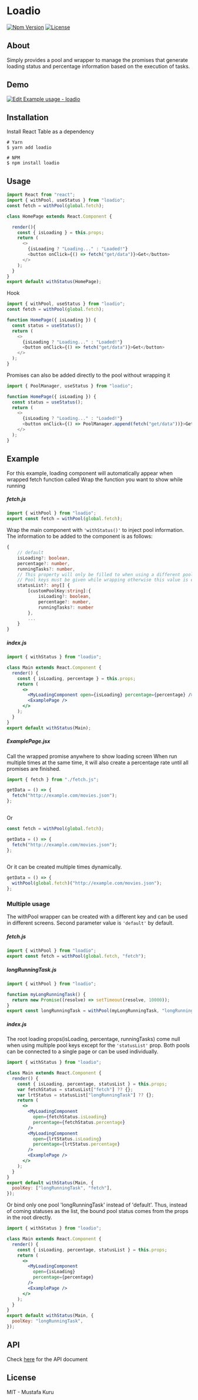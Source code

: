 # Loadio

[![Npm Version][npm-version-image]][npm-version-url]
[![License][license-image]][license-url] 

## About

Simply provides a pool and wrapper to manage the promises that generate loading status and percentage information based on the execution of tasks.

## Demo
[![Edit Example usage - loadio](https://codesandbox.io/static/img/play-codesandbox.svg)](https://codesandbox.io/s/example-usage-loadio-loz1y?fontsize=14&hidenavigation=1&theme=dark)

## Installation

Install React Table as a dependency

```shell
# Yarn
$ yarn add loadio

# NPM
$ npm install loadio
```

## Usage


```js
import React from "react";
import { withPool, useStatus } from "loadio"; 
const fetch = withPool(global.fetch);

class HomePage extends React.Component {

  render(){
    const { isLoading } = this.props;  
    return (
      <>
        {isLoading ? "Loading..." : "Loaded!"}
        <button onClick={() => fetch("get/data")}>Get</button>
      </>
    );
  }
}
export default withStatus(HomePage);
```

Hook
```js
import { withPool, useStatus } from "loadio"; 
const fetch = withPool(global.fetch);

function HomePage({ isLoading }) {
  const status = useStatus();
  return (
    <>
      {isLoading ? "Loading..." : "Loaded!"}
      <button onClick={() => fetch("get/data")}>Get</button>
    </>
  );
}
```
Promises can also be added directly to the pool without wrapping it

```js
import { PoolManager, useStatus } from "loadio"; 

function HomePage({ isLoading }) {
  const status = useStatus();
  return (
    <>
      {isLoading ? "Loading..." : "Loaded!"}
      <button onClick={() => PoolManager.append(fetch("get/data"))}>Get</button>
    </>
  );
}
```
## Example
For this example, loading component will automatically appear when wrapped fetch function called
Wrap the function you want to show while running


##### fetch.js

```js
import { withPool } from "loadio"; 
export const fetch = withPool(global.fetch); 
```



Wrap the main component with `'withStatus()'` to inject pool information.
The information to be added to the component is as follows:

```ts
{
    // default
    isLoading?: boolean,
    percentage?: number,
    runningTasks?: number,
    // This property will only be filled to when using a different pool than 'default'
    // Pool keys must be given while wrapping otherwise this value is empty
    statusList?: any[] {
        [customPoolKey:string]:{
            isLoading?: boolean,
            percentage?: number,
            runningTasks?: number
        },
        ...
    }
}
```
##### index.js
```jsx
import { withStatus } from "loadio";

class Main extends React.Component {
  render() {
    const { isLoading, percentage } = this.props;
    return (
      <>
        <MyLoadingComponent open={isLoading} percentage={percentage} />
        <ExamplePage />
      </>
    );
  }
}
export default withStatus(Main);
```

##### ExamplePage.jsx

Call the wrapped promise anywhere to show loading screen
When run multiple times at the same time, it will also create a percentage rate until all promises are finished.


```js
import { fetch } from "./fetch.js";

getData = () => {
  fetch("http://example.com/movies.json");
};
 
```

Or


```js 
const fetch = withPool(global.fetch);

getData = () => {
  fetch("http://example.com/movies.json");
};
 
```
Or it can be created multiple times dynamically.

```js  
getData = () => {
  withPool(global.fetch)("http://example.com/movies.json");
}; 
```
### Multiple usage

The withPool wrapper can be created with a different key and can be used in different screens. Second parameter value is `'default'` by default.

##### fetch.js

```js
import { withPool } from "loadio";
export const fetch = withPool(global.fetch, "fetch"); 
```

##### longRunningTask.js

```js
import { withPool } from "loadio";

function myLongRunningTask() {
  return new Promise((resolve) => setTimeout(resolve, 10000));
}
export const longRunningTask = withPool(myLongRunningTask, "longRunningTask"); 
```

##### index.js

The root loading props(isLoading, percentage, runningTasks) come null when using multiple pool keys except for the `'statusList'` prop.
Both pools can be connected to a single page or can be used individually.

```jsx
import { withStatus } from "loadio";

class Main extends React.Component {
  render() {
    const { isLoading, percentage, statusList } = this.props;
    var fetchStatus = statusList["fetch"] ?? {};
    var lrtStatus = statusList["longRunningTask"] ?? {};
    return (
      <>
        <MyLoadingComponent
          open={fetchStatus.isLoading}
          percentage={fetchStatus.percentage}
        />
        <MyLoadingComponent
          open={lrtStatus.isLoading}
          percentage={lrtStatus.percentage}
        />
        <ExamplePage />
      </>
    );
  }
}
export default withStatus(Main, {
  poolKey: ["longRunningTask", "fetch"],
});
```
Or bind only one pool 'longRunningTask' instead of 'default'.
Thus, instead of coming statuses as the list, the bound pool status comes from the props in the root directly.

```jsx
import { withStatus } from "loadio";

class Main extends React.Component {
  render() {
    const { isLoading, percentage, statusList } = this.props;
    return (
      <>
        <MyLoadingComponent
          open={isLoading}
          percentage={percentage}
        />
        <ExamplePage />
      </>
    );
  }
}
export default withStatus(Main, {
  poolKey: "longRunningTask",
});
```
## API
Check [here](https://hepter.github.io/loadio/modules) for the API document 
## License

MIT - Mustafa Kuru


[license-image]: http://img.shields.io/npm/l/loadio.svg
[license-url]: LICENSE 
[npm-version-image]: https://img.shields.io/npm/v/loadio.svg
[npm-version-url]: https://www.npmjs.com/package/loadio